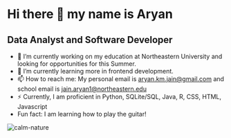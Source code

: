 # Hi there 👋 my name is Aryan
## Data Analyst and Software Developer

- 🔭 I’m currently working on my education at Northeastern University and looking for opportunities for this Summer. 
- 🌱 I’m currently learning more in frontend development.
- 📫 How to reach me: My personal email is aryan.km.jain@gmail.com and school email is jain.aryan1@northeastern.edu
- ⚡ Currently, I am proficient in Python, SQLite/SQL, Java, R, CSS, HTML, Javascript
- Fun fact: I am learning how to play the guitar!




![calm-nature](https://github.com/AryanJain-21/AryanJain-21/assets/149397817/31a30a4a-3d21-419e-b0dc-e427f4efeeb1)

